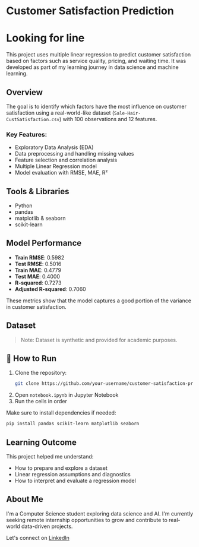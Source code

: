 # Customer Satisfaction Prediction
# Looking for line

This project uses multiple linear regression to predict customer satisfaction based on factors such as service quality, pricing, and waiting time. It was developed as part of my learning journey in data science and machine learning.

## Overview

The goal is to identify which factors have the most influence on customer satisfaction using a real-world-like dataset (`Sale-Hair-CustSatisfaction.csv`) with 100 observations and 12 features.

### Key Features:
- Exploratory Data Analysis (EDA)
- Data preprocessing and handling missing values
- Feature selection and correlation analysis
- Multiple Linear Regression model
- Model evaluation with RMSE, MAE, R²

## Tools & Libraries

- Python
- pandas
- matplotlib & seaborn
- scikit-learn

## Model Performance

- **Train RMSE**: 0.5982  
- **Test RMSE**: 0.5016  
- **Train MAE**: 0.4779  
- **Test MAE**: 0.4000  
- **R-squared**: 0.7273  
- **Adjusted R-squared**: 0.7060  

These metrics show that the model captures a good portion of the variance in customer satisfaction.

## Dataset

> Note: Dataset is synthetic and provided for academic purposes.  


## 🚀 How to Run

1. Clone the repository:
   ```bash
   git clone https://github.com/your-username/customer-satisfaction-prediction.git


2. Open `notebook.ipynb` in Jupyter Notebook
3. Run the cells in order

Make sure to install dependencies if needed:

```bash
pip install pandas scikit-learn matplotlib seaborn
```

##  Learning Outcome

This project helped me understand:

* How to prepare and explore a dataset
* Linear regression assumptions and diagnostics
* How to interpret and evaluate a regression model

## About Me

I'm a Computer Science student exploring data science and AI. I'm currently seeking remote internship opportunities to grow and contribute to real-world data-driven projects.

Let's connect on [LinkedIn](https://www.linkedin.com/in/titilope-balikis-ab8912335/)


